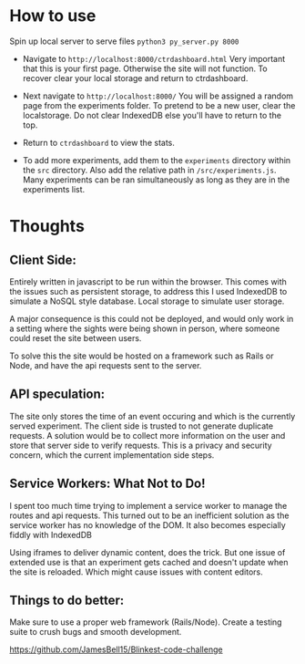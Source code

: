 
# How to use

Spin up local server to serve files `python3 py_server.py 8000`

- Navigate to `http://localhost:8000/ctrdashboard.html`
Very important that this is your first page. Otherwise the site will not function.
To recover clear your local storage and return to ctrdashboard.

- Next navigate to `http://localhost:8000/`
You will be assigned a random page from the experiments folder.
To pretend to be a new user, clear the localstorage. Do not clear IndexedDB else you'll have to return to the top.

- Return to `ctrdashboard` to view the stats.

- To add more experiments, add them to the `experiments` directory within the `src` directory.
Also add the relative path in `/src/experiments.js`. Many experiments can be ran simultaneously as long as they are in the experiments list.


# Thoughts

## Client Side:
Entirely written in javascript to be run within the browser.
This comes with the issues such as persistent storage, to address this I used IndexedDB to simulate a NoSQL style database. Local storage to simulate user storage.

A major consequence is this could not be deployed, and would only work in a setting where the sights were being shown in person, where someone could reset the site between users.

To solve this the site would be hosted on a framework such as Rails or Node, and have the api requests sent to the server.

## API speculation:
The site only stores the time of an event occuring and which is the currently served experiment. The client side is trusted to not generate duplicate requests. A solution would be to collect more information on the user and store that server side to verify requests. This is a privacy and security concern, which the current implementation side steps.

## Service Workers: What Not to Do!

I spent too much time trying to implement a service worker to manage the routes and api requests. This turned out to be an inefficient solution as the service worker has no knowledge of the DOM. It also becomes especially fiddly with IndexedDB

Using iframes to deliver dynamic content, does the trick. But one issue of extended use is that an experiment gets cached and doesn't update when the site is reloaded. Which might cause issues with content editors.

## Things to do better:

Make sure to use a proper web framework (Rails/Node).
Create a testing suite to crush bugs and smooth development.

https://github.com/JamesBell15/Blinkest-code-challenge


